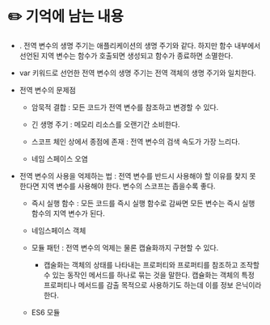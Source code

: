 # ✏️ 기억에 남는 내용

- . 전역 변수의 생명 주기는 애플리케이션의 생명 주기와 같다. 하지만 함수 내부에서 선언된 지역 변수는 함수가 호출되면 생성되고 함수가 종료하면 소멸한다.

- var 키워드로 선언한 전역 변수의 생명 주기는 전역 객체의 생명 주기와 일치한다.

- 전역 변수의 문제점

    - 암묵적 결합 : 모든 코드가 전역 변수를 참조하고 변경할 수 있다.

    - 긴 생명 주기 : 메모리 리소스를 오랜기간 소비한다.

    - 스코프 체인 상에서 종점에 존재 : 전역 변수의 검색 속도가 가장 느리다.
    
    - 네임 스페이스 오염

- 전역 변수의 사용을 억제하는 법 : 전역 변수를 반드시 사용해야 할 이유를 찾지 못한다면 지역 변수를 사용해야 한다. 변수의 스코프는 좁을수록 좋다.

    - 즉시 실행 함수 : 모든 코드를 즉시 실행 함수로 감싸면 모든 변수는 즉시 실행 함수의 지역 변수가 된다.

    - 네임스페이스 객체

    - 모듈 패턴 : 전역 변수의 억제는 물론 캡슐화까지 구현할 수 있다.
        
        - 캡술화는 객체의 상태를 나타내는 프로퍼티와 프로퍼티를 참조하고 조작할 수 있는 동작인 메서드를 하나로 묶는 것을 말한다. 캡슐화는 객체의 특정 프로퍼티나 메서드를 감출 목적으로 사용하기도 하는데 이를 정보 은닉이라 한다.
    
    - ES6 모듈
